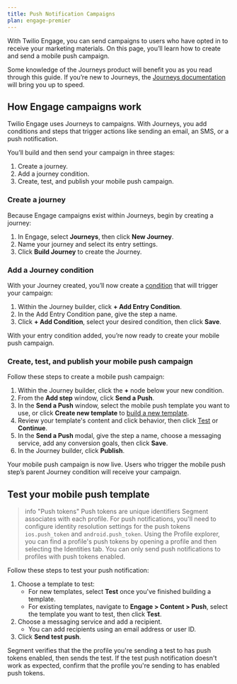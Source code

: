 ```yaml
---
title: Push Notification Campaigns
plan: engage-premier
---
```


With Twilio Engage, you can send campaigns to users who have opted in to receive your marketing materials. On this page, you’ll learn how to create and send a mobile push campaign.

Some knowledge of the Journeys product will benefit you as you read through this guide. If you’re new to Journeys, the [Journeys documentation](/docs/personas/journeys/) will bring you up to speed.

## How Engage campaigns work

Twilio Engage uses Journeys to campaigns.  With Journeys, you add conditions and steps that trigger actions like sending an email, an SMS, or a push notification.

You’ll build and then send your campaign in three stages:

1. Create a journey.
2. Add a journey condition.
3. Create, test, and publish your mobile push campaign.

### Create a journey

Because Engage campaigns exist within Journeys, begin by creating a journey:

1. In Engage, select **Journeys**, then click **New Journey**.
2. Name your journey and select its entry settings.
3. Click **Build Journey** to create the Journey.

### Add a Journey condition

With your Journey created, you’ll now create a [condition](/docs/engage/journeys/step-types/) that will trigger your campaign:

1. Within the Journey builder, click **+ Add Entry Condition**.
2. In the Add Entry Condition pane, give the step a name.
3. Click **+ Add Condition**, select your desired condition, then click **Save**.

With your entry condition added, you’re now ready to create your mobile push campaign. 

### Create, test, and publish your mobile push campaign

Follow these steps to create a mobile push campaign:

1. Within the Journey builder, click the **+** node below your new condition.
2. From the **Add step** window, click **Send a Push**.
3. In the **Send a Push** window, select the mobile push template you want to use, or click **Create new template** to [build a new template](/docs/engage/content/mobile-push/).
4. Review your template's content and click behavior, then click [Test](#test-your-mobile-push-template) or **Continue**.
5. In the **Send a Push** modal, give the step a name, choose a messaging service, add any conversion goals, then click **Save**.
6. In the Journey builder, click **Publish**.

Your mobile push campaign is now live. Users who trigger the mobile push step’s parent Journey condition will receive your campaign.

## Test your mobile push template

> info "Push tokens"
> Push tokens are unique identifiers Segment associates with each profile. For push notifications, you'll need to configure identity resolution settings for the push tokens `ios.push_token` and `android.push_token`. Using the Profile explorer, you can find a profile's push tokens by opening a profile and then selecting the Identities tab. You can only send push notifications to profiles with push tokens enabled.

Follow these steps to test your push notification:

1. Choose a template to test:
    - For new templates, select **Test** once you've finished building a template. 
    - For existing templates, navigate to **Engage > Content > Push**, select the template you want to test, then click **Test**.
2. Choose a messaging service and add a recipient.
    - You can add recipients using an email address or user ID. 
3. Click **Send test push**.

Segment verifies that the the profile you're sending a test to has push tokens enabled, then sends the test. If the test push notification doesn't work as expected, confirm that the profile you're sending to has enabled push tokens.
